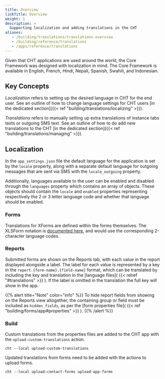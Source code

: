 ```yaml
---
title: Overview
linkTitle: Overview
weight: 1
description: >
  Supporting localization and adding translations in the CHT
aliases:
   - /building/translations/translations-overview
   - /building/reference/translations
   - /apps/reference/translations
---
```


Given that CHT applications are used around the world, the Core Framework was designed with localization in mind. The Core Framework is available in English, French, Hindi, Nepali, Spanish, Swahili, and Indonesian.

## Key Concepts

*Localization* refers to setting up the desired language in CHT for the end user. See an outline of how to change language settings for CHT users [in the dedicated section]({{< ref "building/translations/localizing" >}}).

*Translations* refers to manually setting up extra translations of instance tabs texts or outgoing SMS text. See an outline of how to do add new translations to the CHT [in the dedicated section]({{< ref "building/translations/managing" >}}).

## Localization
In the `app_settings.json` file the default language for the application is set by the `locale` property, along with a separate default language for outgoing messages that are sent via SMS with the `locale_outgoing` property.  

Additionally, languages available to the user can be enabled and disabled through the `languages` property which contains an array of objects. These objects should contain the `locale` and `enabled` properties representing respectively the 2 or 3 letter language code and whether that language should be enabled.

### Forms
Translations for XForms are defined within the forms themselves. The XLSForm notation is [documented here](http://xlsform.org/en/#multiple-language-support), and would use the corresponding 2-character language codes.

### Reports

Submitted forms are shown on the Reports tab, with each value in the report displayed alongside a label. The label for each value is represented by a key in the `report.{form-name}.{field-name}` format, which can be translated by including the key and translation in the [language files]( {{< relref "#translations" >}} ). If the label is omitted in the translation the full key will show in the app.

{{% alert title="Note" color="info" %}}
To hide report fields from showing on the Reports view altogether, the containing group or field must be included as `hidden_fields`, as per the [form properties file]( {{< ref "building/forms/app#properties" >}} ).
{{% /alert %}}

### Build 

Custom translations from the properties files are added to the CHT app with the `upload-custom-translations` action.

```shell
cht --local upload-custom-translations
```
    
Updated translations from forms need to be added with the actions to upload forms.

```shell
cht --local upload-contact-forms upload-app-forms
```